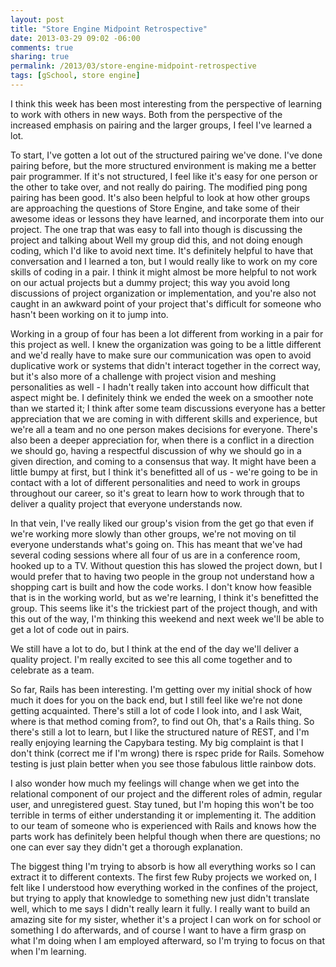 ```yaml
---
layout: post
title: "Store Engine Midpoint Retrospective"
date: 2013-03-29 09:02 -06:00
comments: true
sharing: true
permalink: /2013/03/store-engine-midpoint-retrospective
tags: [gSchool, store engine]
---
```


I think this week has been most interesting from the perspective of learning to work with others in new ways.  Both from the perspective of the increased emphasis on pairing and the larger groups, I feel I've learned a lot.

To start, I've gotten a lot out of the structured pairing we've done.  I've done pairing before, but the more structured environment is making me a better pair programmer.  If it's not structured, I feel like it's easy for one person or the other to take over, and not really do pairing.  The modified ping pong pairing has been good.  It's also been helpful to look at how other groups are approaching the questions of Store Engine, and take some of their awesome ideas or lessons they have learned, and incorporate them into our project.  The one trap that was easy to fall into though is discussing the project and talking about Well my group did this, and not doing enough coding, which I'd like to avoid next time.  It's definitely helpful to have that conversation and I learned a ton, but I would really like to work on my core skills of coding in a pair.  I think it might almost be more helpful to not work on our actual projects but a dummy project; this way you avoid long discussions of project organization or implementation, and you're also not caught in an awkward point of your project that's difficult for someone who hasn't been working on it to jump into.

Working in a group of four has been a lot different from working in a pair for this project as well.  I knew the organization was going to be a little different and we'd really have to make sure our communication was open to avoid duplicative work or systems that didn't interact together in the correct way, but it's also more of a challenge with project vision and meshing personalities as well - I hadn't really taken into account how difficult that aspect might be.  I definitely think we ended the week on a smoother note than we started it; I think after some team discussions everyone has a better appreciation that we are coming in with different skills and experience, but we're all a team and no one person makes decisions for everyone.  There's also been a deeper appreciation for, when there is a conflict in a direction we should go, having a respectful discussion of why we should go in a given direction, and coming to a consensus that way.  It might have been a little bumpy at first, but I think it's benefitted all of us - we're going to be in contact with a lot of different personalities and need to work in groups throughout our career, so it's great to learn how to work through that to deliver a quality project that everyone understands now.

In that vein, I've really liked our group's vision from the get go that even if we're working more slowly than other groups, we're not moving on til everyone understands what's going on.  This has meant that we've had several coding sessions where all four of us are in a conference room, hooked up to a TV.  Without question this has slowed the project down, but I would prefer that to having two people in the group not understand how a shopping cart is built and how the code works.  I don't know how feasible that is in the working world, but as we're learning, I think it's benefitted the group.  This seems like it's the trickiest part of the project though, and with this out of the way, I'm thinking this weekend and next week we'll be able to get a lot of code out in pairs.

We still have a lot to do, but I think at the end of the day we'll deliver a quality project.  I'm really excited to see this all come together and to celebrate as a team.

So far, Rails has been interesting.  I'm getting over my initial shock of how much it does for you on the back end, but I still feel like we're not done getting acquainted.  There's still a lot of code I look into, and I ask Wait, where is that method coming from?, to find out Oh, that's a Rails thing.  So there's still a lot to learn, but I like the structured nature of REST, and I'm really enjoying learning the Capybara testing.  My big complaint is that I don't think (correct me if I'm wrong) there is rspec pride for Rails.  Somehow testing is just plain better when you see those fabulous little rainbow dots.

I also wonder how much my feelings will change when we get into the relational component of our project and the different roles of admin, regular user, and unregistered guest.  Stay tuned, but I'm hoping this won't be too terrible in terms of either understanding it or implementing it.  The addition to our team of someone who is experienced with Rails and knows how the parts work has definitely been helpful though when there are questions; no one can ever say they didn't get a thorough explanation.

The biggest thing I'm trying to absorb is how all everything works so I can extract it to different contexts.  The first few Ruby projects we worked on, I felt like I understood how everything worked in the confines of the project, but trying to apply that knowledge to something new just didn't translate well, which to me says I didn't really learn it fully.  I really want to build an amazing site for my sister, whether it's a project I can work on for school or something I do afterwards, and of course I want to have a firm grasp on what I'm doing when I am employed afterward, so I'm trying to focus on that when I'm learning.
